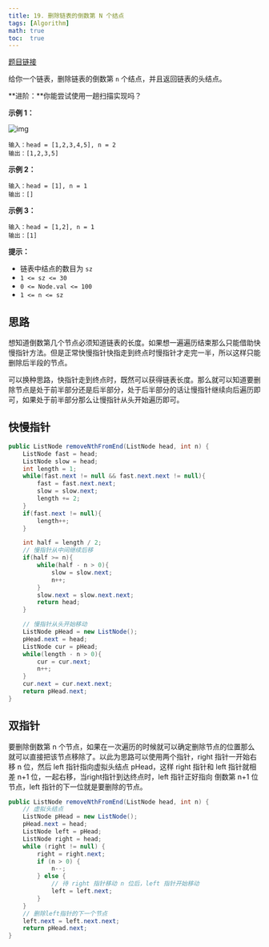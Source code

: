 ```yaml
---
title: 19. 删除链表的倒数第 N 个结点
tags: [Algorithm]
math: true
toc:  true
---
```


[题目链接](https://leetcode.cn/problems/remove-nth-node-from-end-of-list/)

给你一个链表，删除链表的倒数第 `n` 个结点，并且返回链表的头结点。

**进阶：**你能尝试使用一趟扫描实现吗？

**示例 1：**

![img](https://assets.leetcode.com/uploads/2020/10/03/remove_ex1.jpg)

```
输入：head = [1,2,3,4,5], n = 2
输出：[1,2,3,5]
```

**示例 2：**

```
输入：head = [1], n = 1
输出：[]
```

**示例 3：**

```
输入：head = [1,2], n = 1
输出：[1]
```

**提示：**

- 链表中结点的数目为 `sz`
- `1 <= sz <= 30`
- `0 <= Node.val <= 100`
- `1 <= n <= sz`

## 思路

想知道倒数第几个节点必须知道链表的长度。如果想一遍遍历结束那么只能借助快慢指针方法。但是正常快慢指针快指走到终点时慢指针才走完一半，所以这样只能删除后半段的节点。

可以换种思路，快指针走到终点时，既然可以获得链表长度。那么就可以知道要删除节点是处于前半部分还是后半部分，处于后半部分的话让慢指针继续向后遍历即可，如果处于前半部分那么让慢指针从头开始遍历即可。

## 快慢指针

```java
public ListNode removeNthFromEnd(ListNode head, int n) {
    ListNode fast = head;
    ListNode slow = head;
    int length = 1;
    while(fast.next != null && fast.next.next != null){
        fast = fast.next.next;
        slow = slow.next;
        length += 2;
    }
    if(fast.next != null){
        length++;
    }

    int half = length / 2;
    // 慢指针从中间继续后移
    if(half >= n){
        while(half - n > 0){
            slow = slow.next;
            n++;
        }
        slow.next = slow.next.next;
        return head;
    }

    // 慢指针从头开始移动
    ListNode pHead = new ListNode();
    pHead.next = head;
    ListNode cur = pHead;
    while(length - n > 0){
        cur = cur.next;
        n++;
    }
    cur.next = cur.next.next;
    return pHead.next;
}
```

## 双指针

要删除倒数第 n 个节点，如果在一次遍历的时候就可以确定删除节点的位置那么就可以直接把该节点移除了。以此为思路可以使用两个指针，right 指针一开始右移 n 位，然后 left 指针指向虚拟头结点 pHead，这样 right 指针和 left 指针就相差 n+1 位，一起右移，当right指针到达终点时，left 指针正好指向 倒数第 n+1 位节点，left 指针的下一位就是要删除的节点。

```java
public ListNode removeNthFromEnd(ListNode head, int n) {
    // 虚拟头结点
    ListNode pHead = new ListNode();
    pHead.next = head;
    ListNode left = pHead;
    ListNode right = head;
    while (right != null) {
        right = right.next;
        if (n > 0) {
            n--;
        } else {
            // 待 right 指针移动 n 位后，left 指针开始移动
            left = left.next;
        }
    }
    // 删除left指针的下一个节点
    left.next = left.next.next;
    return pHead.next;
}
```

